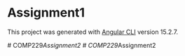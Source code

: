 # Assignment1

This project was generated with [Angular CLI](https://github.com/angular/angular-cli) version 15.2.7.

#   C O M P 2 2 9 _ A s s i g n m e n t 2  
 #   C O M P 2 2 9 _ A s s i g n m e n t 2  
 